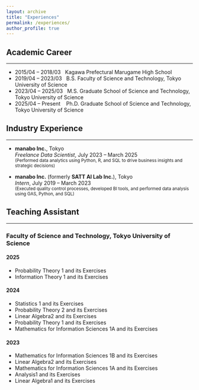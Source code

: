 ```yaml
---
layout: archive
title: "Experiences"
permalink: /experiences/
author_profile: true
---
```



## Academic Career
--- 

- 2015/04 – 2018/03 &nbsp; Kagawa Prefectural Marugame High School
- 2019/04 – 2023/03 &nbsp; B.S. Faculty of Science and Technology, Tokyo University of Science
- 2023/04 – 2025/03 &nbsp; M.S. Graduate School of Science and Technology, Tokyo University of Science 
- 2025/04 – Present &nbsp;&nbsp; Ph.D. Graduate School of Science and Technology, Tokyo University of Science 


## Industry Experience
---

- **manabo Inc.**, Tokyo  
  *Freelance Data Scientist*, July 2023 – March 2025  
  <small> (Performed data analytics using Python, R, and SQL to drive business insights and strategic decisions) </small>

- **manabo Inc.** (formerly **SATT AI Lab Inc.**), Tokyo  
  *Intern*, July 2019 – March 2023  
  <small> (Executed quality control processes, developed BI tools, and performed data analysis using GAS, Python, and SQL) </small>

  

## Teaching Assistant
---

### Faculty of Science and Technology, Tokyo University of Science

#### 2025
- Probability Theory 1 and its Exercises
- Information Theory 1 and its Exercises

#### 2024
- Statistics 1 and its Exercises 
- Probability Theory 2 and its Exercises
- Linear Algebra2 and its Exercises 
- Probability Theory 1 and its Exercises
- Mathematics for Information Sciences 1A and its Exercises 

#### 2023
- Mathematics for Information Sciences 1B and its Exercises
- Linear Algebra2 and its Exercises
- Mathematics for Information Sciences 1A and its Exercises
- Analysis1 and its Exercises
-	Linear Algebra1 and its Exercises
